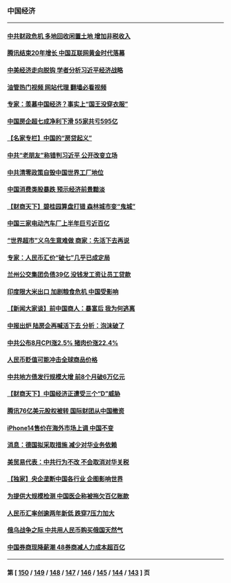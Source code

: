 ### 中国经济
---
#### [中共财政危机 多地回收闲置土地 增加非税收入](../../pages/ncid283/n13822122.md?09111645) 
#### [腾讯结束20年增长 中国互联网黄金时代落幕](../../pages/ncid283/n13822061.md?09111645) 
#### [中美经济走向脱钩 学者分析习近平经济战略](../../pages/ncid283/n13821985.md?09111645) 
#### [油管热门视频 网站代理 翻墙必看视频](http://209.222.30.114:81/youtube.html?09111645)
#### [专家：羡慕中国经济？事实上“国王没穿衣服”](../../pages/ncid283/n13821927.md?09111645) 
#### [中国房企超七成净利下滑 55家共亏595亿](../../pages/ncid283/n13821964.md?09111645) 
#### [【名家专栏】中国的“房贷起义”](../../pages/ncid283/n13821748.md?09111645) 
#### [中共“老朋友”称错判习近平 公开改变立场](../../pages/ncid283/n13821789.md?09111645) 
#### [中共清零政策自毁中国世界工厂地位](../../pages/ncid283/n13821524.md?09111645) 
#### [中国消费类股暴跌 预示经济前景黯淡](../../pages/ncid283/n13821437.md?09111645) 
#### [【财商天下】碧桂园算盘打错 森林城市变“鬼城”](../../pages/ncid283/n13821088.md?09111645) 
#### [中国三家电动汽车厂上半年巨亏近百亿](../../pages/ncid283/n13821243.md?09111645) 
#### [“世界超市”义乌生意难做 商家：先活下去再说](../../pages/ncid283/n13821196.md?09111645) 
#### [专家：人民币汇价“破七”几乎已成定局](../../pages/ncid283/n13821198.md?09111645) 
#### [兰州公交集团负债39亿 没钱发工资让员工贷款](../../pages/ncid283/n13821186.md?09111645) 
#### [印度限大米出口 加剧粮食危机 中国受影响](../../pages/ncid283/n13821107.md?09111645) 
#### [【新闻大家谈】前中国商人：暴富后 我为何逃离](../../pages/ncid283/n13820946.md?09111645) 
#### [中报出炉 陆房企再喊活下去 分析：泡沫破了](../../pages/ncid283/n13820895.md?09111645) 
#### [中共公布8月CPI涨2.5% 猪肉价涨22.4%](../../pages/ncid283/n13820659.md?09111645) 
#### [人民币贬值可能冲击全球商品价格](../../pages/ncid283/n13820656.md?09111645) 
#### [中共地方债发行规模大增 前8个月破6万亿元](../../pages/ncid283/n13820660.md?09111645) 
#### [【财商天下】中国经济正遭受三个“D”威胁](../../pages/ncid283/n13820299.md?09111645) 
#### [腾讯76亿美元股权被转 国际财团从中国撤资](../../pages/ncid283/n13820286.md?09111645) 
#### [iPhone14售价在海外市场上调 中国不变](../../pages/ncid283/n13820296.md?09111645) 
#### [消息：德国拟采取措施 减少对华业务依赖](../../pages/ncid283/n13820258.md?09111645) 
#### [美贸易代表：中共行为不改 不会取消对华关税](../../pages/ncid283/n13820256.md?09111645) 
#### [【独家】央企垄断中国各行业 企图影响世界](../../pages/ncid283/n13819883.md?09111645) 
#### [为提供大规模检测 中国医企称被拖欠百亿账款](../../pages/ncid283/n13819894.md?09111645) 
#### [人民币汇率创逾两年新低 跌穿7压力加大](../../pages/ncid283/n13819848.md?09111645) 
#### [俄乌战争之际 中共用人民币购买俄国天然气](../../pages/ncid283/n13819600.md?09111645) 
#### [中国券商现降薪潮 48券商减人力成本超百亿](../../pages/ncid283/n13819571.md?09111645) 

---
#### 第 [ [150](./150.md?09111645) / [149](./149.md?09111645) / [148](./148.md?09111645) / [147](./147.md?09111645) / [146](./146.md?09111645) / [145](./145.md?09111645) / [144](./144.md?09111645) / [143](./143.md?09111645) ] 页
